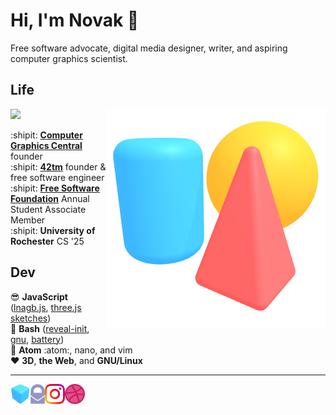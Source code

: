 Hi, I'm Novak :wave:
====================

Free software advocate, digital media designer, writer, and aspiring computer
graphics scientist.

Life
----

<img align="right" src="img/scene.png">

![](https://static.fsf.org/nosvn/associate/crm/5636489.png)

:shipit: [**Computer Graphics Central**][cgcentral] founder  
:shipit: [**42tm**][42tm] founder & free software engineer  
:shipit: [**Free Software Foundation**][fsf] Annual Student Associate Member  
:shipit: **University of Rochester** CS '25

[fsf]:       https://member.fsf.org
[cgcentral]: https://cgcentral.github.io
[42tm]:      https://github.com/42tm

Dev
---

:sunglasses: **JavaScript** ([lnagb.js][lnagbjs], [three.js sketches][three])  
        :ox: **Bash** ([reveal-init][ri], [gnu][gnu], [battery][battery])  
      :memo: **Atom** :atom:, nano, and vim  
     :heart: **3D**, **the Web**, and **GNU/Linux**

[lnagbjs]: https://github.com/cgcentral/lnagb.js
[three]:   https://github.com/novakcgx/three.js-sketches
[ri]:      https://github.com/novakcgx/reveal-init
[gnu]:     https://github.com/novakcgx/gnu
[battery]: https://github.com/novakcgx/battery

- - -

<a href="https://novakcgx.github.io">
    <img height="32" align="left" alt="Website" src="img/icons/personal.png" />
</a>

<a href="mailto:novakcgx@protonmail.com">
    <img height="32" align="left" alt="Mail" src="img/icons/protonmail.png" />
</a>

<a href="https://www.instagram.com/thechonkypenguin">
    <img height="32" align="left" alt="Instagram" src="img/icons/instagram.png" />
</a>

<a href="https://dribbble.com/novakcgx">
    <img height="32" align="left" alt="Dribbble" src="img/icons/dribbble.png" />
</a>

